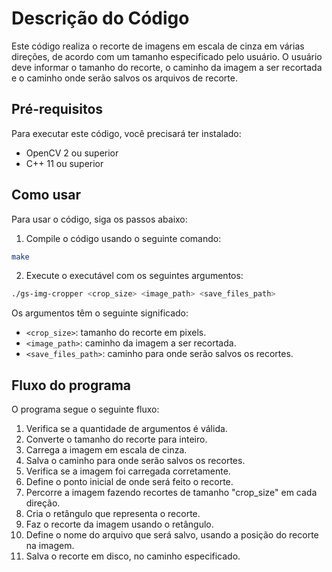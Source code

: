 # Descrição do Código

Este código realiza o recorte de imagens em escala de cinza em várias direções, de acordo com um tamanho especificado pelo usuário. O usuário deve informar o tamanho do recorte, o caminho da imagem a ser recortada e o caminho onde serão salvos os arquivos de recorte.

## Pré-requisitos

Para executar este código, você precisará ter instalado:

- OpenCV 2 ou superior
- C++ 11 ou superior

## Como usar

Para usar o código, siga os passos abaixo:

1. Compile o código usando o seguinte comando:

```sh 
make
```

2. Execute o executável com os seguintes argumentos:
```sh 
./gs-img-cropper <crop_size> <image_path> <save_files_path>
```

Os argumentos têm o seguinte significado:

- `<crop_size>`: tamanho do recorte em pixels.
- `<image_path>`: caminho da imagem a ser recortada.
- `<save_files_path>`: caminho para onde serão salvos os recortes.

## Fluxo do programa

O programa segue o seguinte fluxo:

1. Verifica se a quantidade de argumentos é válida.
2. Converte o tamanho do recorte para inteiro.
3. Carrega a imagem em escala de cinza.
4. Salva o caminho para onde serão salvos os recortes.
5. Verifica se a imagem foi carregada corretamente.
6. Define o ponto inicial de onde será feito o recorte.
7. Percorre a imagem fazendo recortes de tamanho "crop_size" em cada direção.
8. Cria o retângulo que representa o recorte.
9. Faz o recorte da imagem usando o retângulo.
10. Define o nome do arquivo que será salvo, usando a posição do recorte na imagem.
11. Salva o recorte em disco, no caminho especificado.
